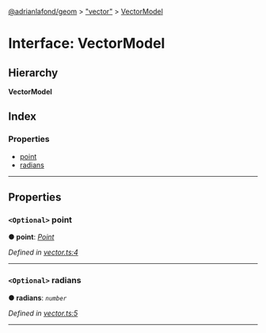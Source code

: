 [@adrianlafond/geom](../README.md) > ["vector"](../modules/_vector_.md) > [VectorModel](../interfaces/_vector_.vectormodel.md)

# Interface: VectorModel

## Hierarchy

**VectorModel**

## Index

### Properties

* [point](_vector_.vectormodel.md#point)
* [radians](_vector_.vectormodel.md#radians)

---

## Properties

<a id="point"></a>

### `<Optional>` point

**● point**: *[Point](../classes/_point_.point.md)*

*Defined in [vector.ts:4](https://github.com/adrianlafond/geom/blob/3526ca8/src/vector.ts#L4)*

___
<a id="radians"></a>

### `<Optional>` radians

**● radians**: *`number`*

*Defined in [vector.ts:5](https://github.com/adrianlafond/geom/blob/3526ca8/src/vector.ts#L5)*

___

